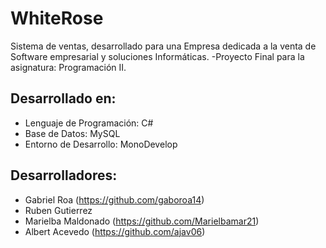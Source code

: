 # WhiteRose
Sistema de ventas, desarrollado para una Empresa dedicada a la venta de Software empresarial y soluciones
Informáticas. -Proyecto Final para la asignatura: Programación II.

## Desarrollado en:
* Lenguaje de Programación: C#
* Base de Datos: MySQL
* Entorno de Desarrollo: MonoDevelop

## Desarrolladores:
* Gabriel Roa (https://github.com/gaboroa14)
* Ruben Gutierrez
* Marielba Maldonado (https://github.com/Marielbamar21)
* Albert Acevedo (https://github.com/ajav06)
